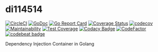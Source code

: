 # di114514

[![CircleCI](https://circleci.com/gh/akrfjmt/di114514.svg?style=shield)](https://circleci.com/gh/akrfjmt/di114514)
[![GoDoc](https://godoc.org/github.com/akrfjmt/d1114514?status.svg)](https://godoc.org/github.com/akrfjmt/di114514)
[![Go Report Card](https://goreportcard.com/badge/github.com/akrfjmt/di114514)](https://goreportcard.com/report/github.com/akrfjmt/di114514)
[![Coverage Status](https://coveralls.io/repos/github/akrfjmt/di114514/badge.svg?branch=akrfjmt%2Fadd_codecov)](https://coveralls.io/github/akrfjmt/di114514?branch=akrfjmt%2Fadd_codecov)
[![codecov](https://codecov.io/gh/akrfjmt/di114514/branch/master/graph/badge.svg)](https://codecov.io/gh/akrfjmt/di114514)
[![Maintainability](https://api.codeclimate.com/v1/badges/e9ad8b9d486d97b96e3d/maintainability)](https://codeclimate.com/github/akrfjmt/di114514/maintainability)
[![Test Coverage](https://api.codeclimate.com/v1/badges/e9ad8b9d486d97b96e3d/test_coverage)](https://codeclimate.com/github/akrfjmt/di114514/test_coverage)
[![Codacy Badge](https://api.codacy.com/project/badge/Grade/77609ce3405a404485aa034b3af7a23c)](https://app.codacy.com/app/akrfjmt/di114514?utm_source=github.com&utm_medium=referral&utm_content=akrfjmt/di114514&utm_campaign=Badge_Grade_Dashboard)
[![CodeFactor](https://www.codefactor.io/repository/github/akrfjmt/di114514/badge)](https://www.codefactor.io/repository/github/akrfjmt/di114514)
[![codebeat badge](https://codebeat.co/badges/7f4f1660-62a1-4d11-9705-9320aa343b4d)](https://codebeat.co/projects/github-com-akrfjmt-di114514-master)

Dependency Injection Container in Golang
